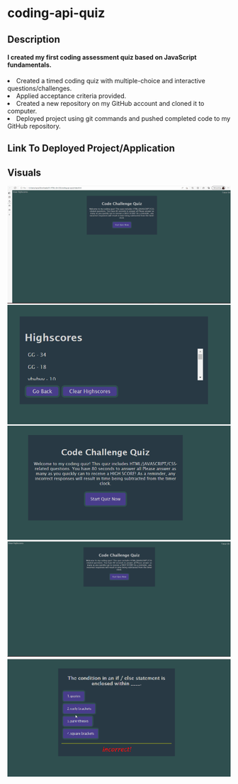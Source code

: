 # coding-api-quiz
## Description
<H4>I created my first coding assessment quiz based on JavaScript fundamentals.</H4>
<li> Created a timed coding quiz with multiple-choice and interactive questions/challenges.</li>
<li>Applied acceptance criteria provided.</li>
<li>Created a new repository on my GitHub account and cloned it to computer.</li>
<li>Deployed project using git commands and pushed completed code to my GitHub repository.</li>

## Link To Deployed Project/Application


## Visuals
<img src="./Assets/Images/Animation.gif">

<img src="./Assets/Images/Screenshot_20221204_045136.png">
<img src="./Assets/Images/Screenshot_20221204_045154.png">
<img src="./Assets/Images/Screenshot_20221204_052402.png">
<img src="./Assets/Images/Screenshot_20221204_052845.png">


